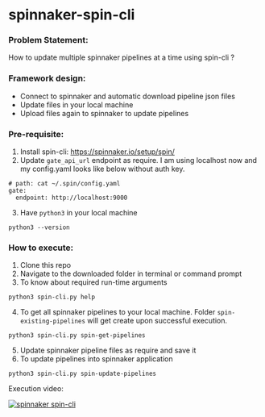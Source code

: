 # spinnaker-spin-cli

### Problem Statement:
How to update multiple spinnaker pipelines at a time using spin-cli ?

### Framework design:
 - Connect to spinnaker and automatic download pipeline json files
 - Update files in your local machine
 - Upload files again to spinnaker to update pipelines


### Pre-requisite:

1. Install spin-cli: https://spinnaker.io/setup/spin/
2. Update `gate_api_url` endpoint as require. I am using localhost now and my config.yaml looks like below without auth key.

```
# path: cat ~/.spin/config.yaml
gate:
  endpoint: http://localhost:9000
```



3. Have `python3` in your local machine

```
python3 --version
```

### How to execute:
1. Clone this repo
2. Navigate to the downloaded folder in terminal or command prompt
3. To know about required run-time arguments
```
python3 spin-cli.py help
```

4. To get all spinnaker pipelines to your local machine.  Folder `spin-existing-pipelines` will get create upon successful execution.
```
python3 spin-cli.py spin-get-pipelines
```

5. Update spinnaker pipeline files as require and save it
6. To update pipelines into spinnaker application
```
python3 spin-cli.py spin-update-pipelines
```





Execution video:

[![spinnaker spin-cli](http://img.youtube.com/vi/h1k3tLguu78/0.jpg)](http://www.youtube.com/watch?v=h1k3tLguu78 "https://img.youtube.com/vi/h1k3tLguu78/0.jpg")
